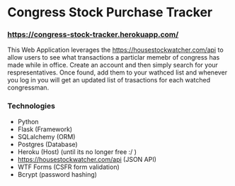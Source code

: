 
# Congress Stock Purchase Tracker

### https://congress-stock-tracker.herokuapp.com/

This Web Application leverages the https://housestockwatcher.com/api to allow users to see what transactions a particlar memebr of congress has made while in office. Create an account and then simply search for your respresentatives. Once found, add them to your wathced list and whenever you log in you will get an updated list of trasactions for each watched congressman. 

### Technologies
- Python
- Flask (Framework)
- SQLalchemy (ORM)
- Postgres (Database)
- Heroku (Host) (until its no longer free :/ )
- https://housestockwatcher.com/api (JSON API)
- WTF Forms (CSFR form validation)
- Bcrypt (password hashing)




 